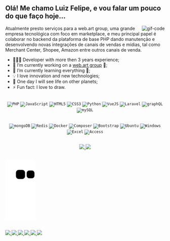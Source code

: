 ## Olá! Me chamo Luiz Felipe, e vou falar um pouco do que faço hoje... 

<img align="right" alt="gif-code" src="http://icons.luizlima.online/gifs/code.gif">

Atualmente presto serviços para a web.art group, uma grande empresa tecnológica com foco em marketplace, e meu principal papel é colaborar no backend da plataforma de base PHP dando manutenção e desenvolvendo novas integrações de canais de vendas e mídias, tal como Merchant Center, Shopee, Amazon entre outros canais de venda.

- 👨🏻‍💻 Developer with more then 3 years experience;
- 🔭 I’m currently working on a [web.art group](https://www.webart.com.br/) 🌱;
- 🌱 I’m currently learning everything 🤣;
- 💡 I love innovation and new technologies;
- 🚀 One day I will see life on other planets;
- ⚡ Fun fact: I love to draw.
 
##

 <div align="center">
  <code><img alt="PHP"        height="40" src="http://icons.luizlima.online/php/php-original.svg"></code>
  <code><img alt="JavaScript" height="40" src="http://icons.luizlima.online/javascript/javascript-original.svg"></code>
  <code><img alt="HTML5"      height="40" src="http://icons.luizlima.online/html5/html5-plain.svg"></code>
  <code><img alt="CSS3"       height="40" src="http://icons.luizlima.online/css3/css3-plain.svg"></code>
  <code><img alt="Python"     height="40" src="http://icons.luizlima.online/python/python-original.svg"></code>
  <code><img alt="VueJS"      height="40" src="http://icons.luizlima.online/vuejs/vuejs-original.svg"></code>
  <code><img alt="Laravel"    height="40" src="http://icons.luizlima.online/laravel/laravel-plain.svg"></code>
  <code><img alt="graphQL"    height="40" src="http://icons.luizlima.online/graphql/graphql-plain.svg"></code>
  <code><img alt="mySQL"      height="40" src="http://icons.luizlima.online/mysql/mysql-plain.svg"></code>
 
 <br/>
 <br/>
 
  <code><img alt="mongoDB"    height="40" src="http://icons.luizlima.online/mongodb/mongodb-plain.svg"></code>
  <code><img alt="Redis"      height="40" src="http://icons.luizlima.online/redis/redis-original.svg"></code>
  <code><img alt="Docker"     height="40" src="http://icons.luizlima.online/docker/docker-original.svg"></code>
  <code><img alt="Composer"   height="40" src="http://icons.luizlima.online/composer/composer-original.svg"></code>
  <code><img alt="Bootstrap"  height="40" src="http://icons.luizlima.online/bootstrap/bootstrap-plain.svg"></code>
  <code><img alt="Ubuntu"     height="40" src="http://icons.luizlima.online/ubuntu/ubuntu-plain.svg"></code>
  <code><img alt="Windows"    height="40" src="http://icons.luizlima.online/windows8/windows8-original.svg"></code>
  <code><img alt="Excel"      height="40" src="http://icons.luizlima.online/microsoft/excel.svg"></code>
  <code><img alt="Access"     height="40" src="http://icons.luizlima.online/microsoft/access.svg"></code>
  
 
 
  
 </div>
 
##

<div  align="center">
  <a href="https://github.com/hendrix97s">
  <img height="180em" src="https://github-readme-stats.vercel.app/api?username=hendrix97s&show_icons=true&theme=merko&include_all_commits=true&count_private=true"/>
  <img height="180em" src="https://github-readme-stats.vercel.app/api/top-langs/?username=hendrix97s&layout=compact&langs_count=16&theme=merko"/>
</div>


 ##
 
![Snake animation](https://github.com/rafaballerini/rafaballerini/blob/output/github-contribution-grid-snake.svg)
 
 ##
 
<div> 
  <a href="#" target="_blank">
   <img src="https://img.shields.io/badge/YouTube-FF0000?style=for-the-badge&logo=youtube&logoColor=white" target="_blank">
  </a>
 
 <a href="#" target="_blank">
   <img src="https://img.shields.io/badge/Discord-7289DA?style=for-the-badge&logo=discord&logoColor=white" target="_blank">
 </a> 
 
 <a href = "mailto:contato@luizlima.online">
  <img src="https://img.shields.io/badge/-Email-%23333?style=for-the-badge&logo=gmail&logoColor=white" target="_blank">
 </a>
 
 <a href="https://www.linkedin.com/in/luiz-felipe-lima-pereira-6b2112150/" target="_blank">
  <img src="https://img.shields.io/badge/-LinkedIn-%230077B5?style=for-the-badge&logo=linkedin&logoColor=white" target="_blank">
 </a> 
 
 <a href="https://api.whatsapp.com/send?phone=5519999583179" target="_blank">
  <img src="https://img.shields.io/badge/-whatsapp-%22006400?style=for-the-badge&logo=whatsapp&logoColor=white" target="_blank">
 </a> 
 
 <a href="https://dev.to/hendrix97s" target="_blank">
  <img src="https://img.shields.io/badge/dev.to-191919?style=for-the-badge&logo=devdotto&logoColor=white" target="_blank">
 </a> 
 
</div>
 
